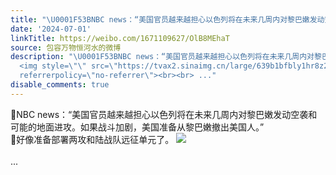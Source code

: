 ```yaml
---
title: "\U0001F53BNBC news：“美国官员越来越担心以色列将在未来几周内对黎巴嫩发动空袭和可能的地面进攻。如果战斗加剧，美国准备从黎巴嫩撤出美国人。”\U0001F53B好像准备部署两..."
date: '2024-07-01'
linkTitle: https://weibo.com/1671109627/OlB8MEhaT
source: 包容万物恒河水的微博
description: "\U0001F53BNBC news：“美国官员越来越担心以色列将在未来几周内对黎巴嫩发动空袭和可能的地面进攻。如果战斗加剧，美国准备从黎巴嫩撤出美国人。”<br>\U0001F53B好像准备部署两攻和陆战队远征单元了。
  <img style=\"\" src=\"https://tvax2.sinaimg.cn/large/639b1bfbly1hr8z2djitcj212w0rkb04.jpg\"
  referrerpolicy=\"no-referrer\"><br><br> ..."
disable_comments: true
---
```

🔻NBC news：“美国官员越来越担心以色列将在未来几周内对黎巴嫩发动空袭和可能的地面进攻。如果战斗加剧，美国准备从黎巴嫩撤出美国人。”<br>🔻好像准备部署两攻和陆战队远征单元了。 <img style="" src="https://tvax2.sinaimg.cn/large/639b1bfbly1hr8z2djitcj212w0rkb04.jpg" referrerpolicy="no-referrer"><br><br> ...